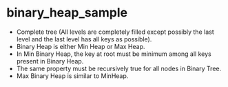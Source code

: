 # binary_heap_sample

* Complete tree (All levels are completely filled except possibly the last level and the last level has all keys as possible).  
* Binary Heap is either Min Heap or Max Heap.  
* In Min Binary Heap, the key at root must be minimum among all keys present in Binary Heap.  
* The same property must be recursively true for all nodes in Binary Tree.  
* Max Binary Heap is similar to MinHeap.  

